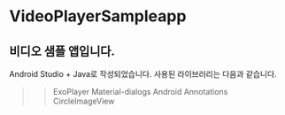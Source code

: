 # VideoPlayerSampleapp
## 비디오 샘플 앱입니다. 

Android Studio + Java로 작성되었습니다. 사용된 라이브러리는 다음과 같습니다.

>> ExoPlayer
>> Material-dialogs
>> Android Annotations 
>> CircleImageView 
